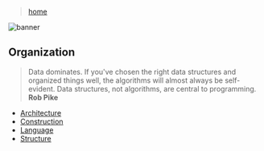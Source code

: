 > [home](../)

![banner](/linguistics/photos/banner.png)

## Organization

> Data dominates.
> If you've chosen the right data structures and organized things well,
> the algorithms will almost always be self-evident.
> Data structures, not algorithms, are central to programming.  
> **Rob Pike**

* [Architecture](architecture)
* [Construction](construction)
* [Language](language)
* [Structure](structure)
